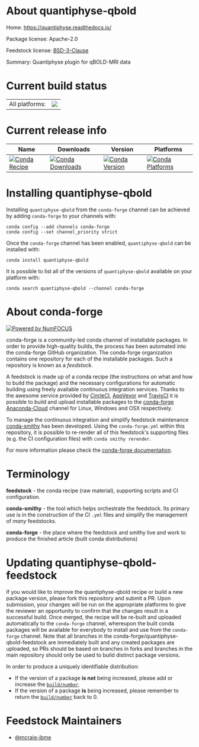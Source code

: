About quantiphyse-qbold
=======================

Home: https://quantiphyse.readthedocs.io/

Package license: Apache-2.0

Feedstock license: [BSD-3-Clause](https://github.com/conda-forge/quantiphyse-qbold-feedstock/blob/master/LICENSE.txt)

Summary: Quantiphyse plugin for qBOLD-MRI data

Current build status
====================


<table><tr><td>All platforms:</td>
    <td>
      <a href="https://dev.azure.com/conda-forge/feedstock-builds/_build/latest?definitionId=12889&branchName=master">
        <img src="https://dev.azure.com/conda-forge/feedstock-builds/_apis/build/status/quantiphyse-qbold-feedstock?branchName=master">
      </a>
    </td>
  </tr>
</table>

Current release info
====================

| Name | Downloads | Version | Platforms |
| --- | --- | --- | --- |
| [![Conda Recipe](https://img.shields.io/badge/recipe-quantiphyse--qbold-green.svg)](https://anaconda.org/conda-forge/quantiphyse-qbold) | [![Conda Downloads](https://img.shields.io/conda/dn/conda-forge/quantiphyse-qbold.svg)](https://anaconda.org/conda-forge/quantiphyse-qbold) | [![Conda Version](https://img.shields.io/conda/vn/conda-forge/quantiphyse-qbold.svg)](https://anaconda.org/conda-forge/quantiphyse-qbold) | [![Conda Platforms](https://img.shields.io/conda/pn/conda-forge/quantiphyse-qbold.svg)](https://anaconda.org/conda-forge/quantiphyse-qbold) |

Installing quantiphyse-qbold
============================

Installing `quantiphyse-qbold` from the `conda-forge` channel can be achieved by adding `conda-forge` to your channels with:

```
conda config --add channels conda-forge
conda config --set channel_priority strict
```

Once the `conda-forge` channel has been enabled, `quantiphyse-qbold` can be installed with:

```
conda install quantiphyse-qbold
```

It is possible to list all of the versions of `quantiphyse-qbold` available on your platform with:

```
conda search quantiphyse-qbold --channel conda-forge
```


About conda-forge
=================

[![Powered by NumFOCUS](https://img.shields.io/badge/powered%20by-NumFOCUS-orange.svg?style=flat&colorA=E1523D&colorB=007D8A)](http://numfocus.org)

conda-forge is a community-led conda channel of installable packages.
In order to provide high-quality builds, the process has been automated into the
conda-forge GitHub organization. The conda-forge organization contains one repository
for each of the installable packages. Such a repository is known as a *feedstock*.

A feedstock is made up of a conda recipe (the instructions on what and how to build
the package) and the necessary configurations for automatic building using freely
available continuous integration services. Thanks to the awesome service provided by
[CircleCI](https://circleci.com/), [AppVeyor](https://www.appveyor.com/)
and [TravisCI](https://travis-ci.com/) it is possible to build and upload installable
packages to the [conda-forge](https://anaconda.org/conda-forge)
[Anaconda-Cloud](https://anaconda.org/) channel for Linux, Windows and OSX respectively.

To manage the continuous integration and simplify feedstock maintenance
[conda-smithy](https://github.com/conda-forge/conda-smithy) has been developed.
Using the ``conda-forge.yml`` within this repository, it is possible to re-render all of
this feedstock's supporting files (e.g. the CI configuration files) with ``conda smithy rerender``.

For more information please check the [conda-forge documentation](https://conda-forge.org/docs/).

Terminology
===========

**feedstock** - the conda recipe (raw material), supporting scripts and CI configuration.

**conda-smithy** - the tool which helps orchestrate the feedstock.
                   Its primary use is in the construction of the CI ``.yml`` files
                   and simplify the management of *many* feedstocks.

**conda-forge** - the place where the feedstock and smithy live and work to
                  produce the finished article (built conda distributions)


Updating quantiphyse-qbold-feedstock
====================================

If you would like to improve the quantiphyse-qbold recipe or build a new
package version, please fork this repository and submit a PR. Upon submission,
your changes will be run on the appropriate platforms to give the reviewer an
opportunity to confirm that the changes result in a successful build. Once
merged, the recipe will be re-built and uploaded automatically to the
`conda-forge` channel, whereupon the built conda packages will be available for
everybody to install and use from the `conda-forge` channel.
Note that all branches in the conda-forge/quantiphyse-qbold-feedstock are
immediately built and any created packages are uploaded, so PRs should be based
on branches in forks and branches in the main repository should only be used to
build distinct package versions.

In order to produce a uniquely identifiable distribution:
 * If the version of a package **is not** being increased, please add or increase
   the [``build/number``](https://docs.conda.io/projects/conda-build/en/latest/resources/define-metadata.html#build-number-and-string).
 * If the version of a package **is** being increased, please remember to return
   the [``build/number``](https://docs.conda.io/projects/conda-build/en/latest/resources/define-metadata.html#build-number-and-string)
   back to 0.

Feedstock Maintainers
=====================

* [@mcraig-ibme](https://github.com/mcraig-ibme/)

